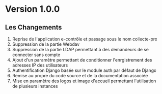 # Version 1.0.0

## Les Changements

1. Reprise de l'application e-contrôle et passage sous le nom collecte-pro
2. Suppression de la partie Webdav
3. Suppression de la partie LDAP permettant à des demandeurs de se connecter sans compte
4. Ajout d'un paramètre permettant de conditionner l'enrgistrement des adresses IP des utilisateurs
5. Authentification Django basée sur le module auth par défaut de Django
6. Remise au propre du code source et de la documentation associée
7. Mise en paramètre des logos et image d'accueil permettant l'utilisation de plusieurs instances
